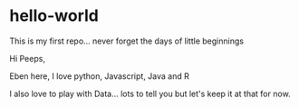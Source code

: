 # hello-world
This is my first repo... never forget the days of little beginnings

Hi Peeps,

Eben here, I love python, Javascript, Java and R

I also love to play with Data... lots to tell you but let's keep it at that for now.
